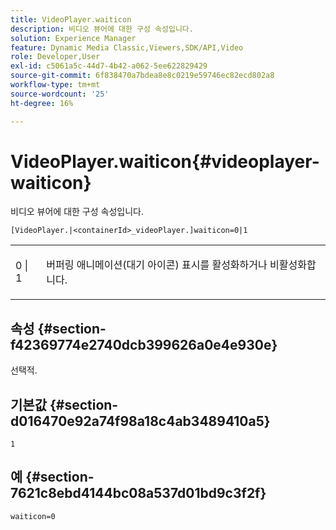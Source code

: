 ```yaml
---
title: VideoPlayer.waiticon
description: 비디오 뷰어에 대한 구성 속성입니다.
solution: Experience Manager
feature: Dynamic Media Classic,Viewers,SDK/API,Video
role: Developer,User
exl-id: c5061a5c-44d7-4b42-a062-5ee622829429
source-git-commit: 6f838470a7bdea8e8c0219e59746ec82ecd802a8
workflow-type: tm+mt
source-wordcount: '25'
ht-degree: 16%

---
```


# VideoPlayer.waiticon{#videoplayer-waiticon}

비디오 뷰어에 대한 구성 속성입니다.

`[VideoPlayer.|<containerId>_videoPlayer.]waiticon=0|1`

<table id="table_C616483932C2482CA9794DDD7313FD7C"> 
 <tbody> 
  <tr> 
   <td colname="col1"> <p> <span class="codeph"> 0 | 1</span> </p> </td> 
   <td colname="col2"> <p> 버퍼링 애니메이션(대기 아이콘) 표시를 활성화하거나 비활성화합니다. </p> </td> 
  </tr> 
 </tbody> 
</table>

## 속성 {#section-f42369774e2740dcb399626a0e4e930e}

선택적.

## 기본값 {#section-d016470e92a74f98a18c4ab3489410a5}

`1`

## 예 {#section-7621c8ebd4144bc08a537d01bd9c3f2f}

```
waiticon=0
```
